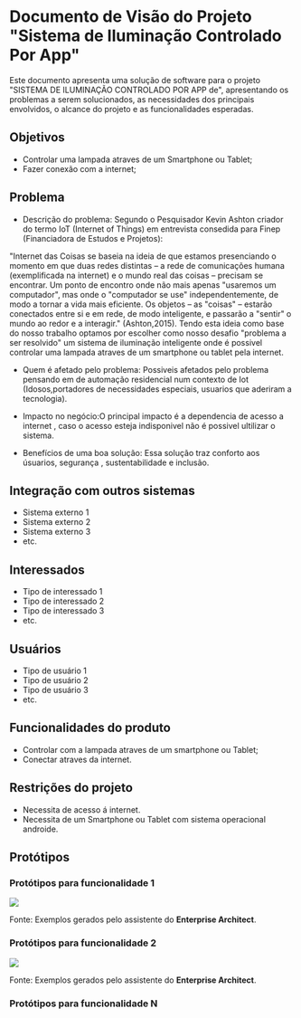 # Documento de Visão do Projeto "Sistema de Iluminação Controlado Por App"

Este documento apresenta uma solução de software para o projeto "SISTEMA DE ILUMINAÇÃO CONTROLADO POR APP de", 
apresentando os problemas a serem solucionados, as necessidades dos principais envolvidos, o alcance do projeto e as funcionalidades esperadas.

## Objetivos

* Controlar uma lampada atraves de um Smartphone ou Tablet;
* Fazer conexão com a internet;


## Problema

* Descrição do problema: Segundo o Pesquisador Kevin Ashton criador do termo IoT (Internet of Things) em entrevista consedida para Finep (Financiadora de Estudos e Projetos): 
       
"Internet das Coisas se baseia na ideia de que estamos presenciando o momento em que duas redes distintas – a rede de comunicações humana (exemplificada na internet) e o mundo real das coisas – precisam se encontrar. Um ponto de encontro onde não mais apenas "usaremos um computador", mas onde o "computador se use" independentemente, de modo a tornar a vida mais eficiente. Os objetos – as "coisas" – estarão conectados entre si e em rede, de modo inteligente, e passarão a "sentir" o mundo ao redor e a interagir." (Ashton,2015). Tendo esta ideia como base do nosso trabalho optamos por escolher como nosso desafio "problema a ser resolvido" um sistema de iluminação inteligente onde é possivel controlar uma lampada atraves de um smartphone ou tablet pela internet.

* Quem é afetado pelo problema: Possiveis afetados pelo problema pensando em  de automação residencial num contexto de Iot  (Idosos,portadores de necessidades especiais, usuarios que aderiram a tecnologia).

* Impacto no negócio:O principal impacto é a dependencia de acesso a internet , caso o acesso esteja indisponivel não é possivel ultilizar o sistema.

* Benefícios de uma boa solução: Essa solução traz conforto aos úsuarios, segurança , sustentabilidade e inclusão.

## Integração com outros sistemas

* Sistema externo 1
* Sistema externo 2
* Sistema externo 3
* etc.
 
## Interessados

* Tipo de interessado 1
* Tipo de interessado 2
* Tipo de interessado 3
* etc.

## Usuários

* Tipo de usuário 1
* Tipo de usuário 2
* Tipo de usuário 3
* etc.

## Funcionalidades do produto

* Controlar com a lampada atraves de um smartphone ou Tablet;
* Conectar atraves da internet.


## Restrições do projeto

* Necessita de acesso á internet. 
* Necessita de um Smartphone ou Tablet com sistema operacional androide.


## Protótipos

### Protótipos para funcionalidade 1

![](proto1.png)

Fonte: Exemplos gerados pelo assistente do **Enterprise Architect**.

### Protótipos para funcionalidade 2

![](proto2.png)

Fonte: Exemplos gerados pelo assistente do **Enterprise Architect**.

### Protótipos para funcionalidade N
